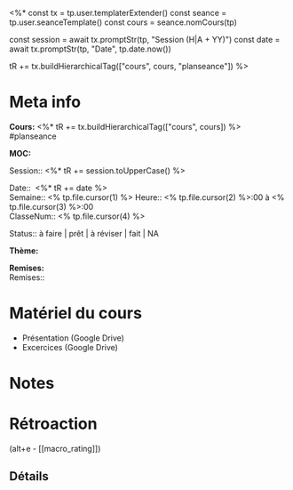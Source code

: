 <%*
const tx = tp.user.templaterExtender()
const seance = tp.user.seanceTemplate()
const cours = seance.nomCours(tp)

const session = await tx.promptStr(tp, "Session (H|A + YY)")
const date = await tx.promptStr(tp, "Date", tp.date.now())

tR += tx.buildHierarchicalTag(["cours", cours, "planseance"])
%>
# Meta info

**Cours:** <%* tR += tx.buildHierarchicalTag(["cours", cours]) %> #planseance

**MOC:** 

Session:: <%* tR += session.toUpperCase() %>

Date::  <%* tR += date %>  
Semaine:: <% tp.file.cursor(1) %>
Heure:: <% tp.file.cursor(2) %>:00 à <% tp.file.cursor(3) %>:00  
ClasseNum:: <% tp.file.cursor(4) %>

Status:: <span class="chip not-ready">à faire</span> | <span class="chip ready">prêt</span> | <span class="chip to-review">à réviser</span> | <span class="chip done">fait</span> | <span class="chip na">NA</span>

**Thème:**

**Remises:**  
Remises::

# Matériel du cours
* Présentation (Google Drive)
* Excercices (Google Drive)

# Notes

# Rétroaction
(alt+e - [[macro_rating]])
## Détails